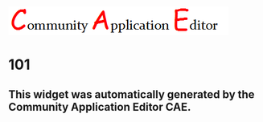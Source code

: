 ![CAE](https://github.com/PhilCAEOrg/frontendComponent-101/blob/gh-pages/img/logo.png)  

101
===================


This widget was automatically generated by the Community Application Editor CAE.  
---------------
